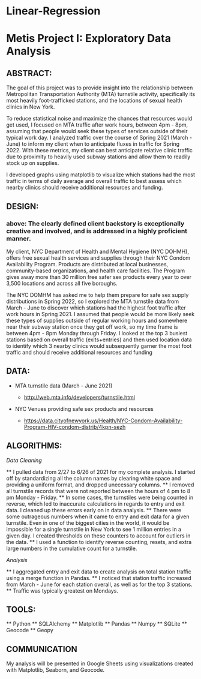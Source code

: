 # Linear-Regression

# Metis Project I: Exploratory Data Analysis

## ABSTRACT:

The goal of this project was to provide insight into the relationship between Metropolitan Transportation Authority (MTA) turnstile activity, specifically its most heavily foot-trafficked stations, and the locations of sexual health clinics in New York. 

To reduce statistical noise and maximize the chances that resources would get used, I focused on MTA traffic after work hours, between 4pm - 8pm, assuming that people would seek these types of services outside of their typical work day. I analyzed traffic over the course of Spring 2021 (March - June) to inform my client when to anticipate fluxes in traffic for Spring 2022. With these metrics, my client can best anticipate relative clinic traffic due to proximity to heavily used subway stations and allow them to readily stock up on supplies.

I developed graphs using matplotlib to visualize which stations had the most traffic in terms of daily average and overall traffic to best assess which nearby clinics should receive additional resources and funding. 


## DESIGN:

### above: The clearly defined client backstory is exceptionally creative and involved, and is addressed in a highly proficient manner.

My client, NYC Department of Health and Mental Hygiene (NYC DOHMH), offers free sexual health services and supplies through their NYC Condom Availability Program. Products are distributed at local businesses, community-based organizations, and health care facilities. The Program gives away more than 30 million free safer sex products every year to over 3,500 locations and across all five boroughs. 

The NYC DOMHM has asked me to help them prepare for safe sex supply distributions in Spring 2022, so I explored the MTA turnstile data from March - June to discover which stations had the highest foot traffic after work hours in Spring 2021. I assumed that people would be more likely seek these types of supplies outside of regular working hours and somewhere near their subway station once they get off work, so my time frame is between 4pm - 8pm Monday through Friday. I looked at the top 3 busiest stations based on overall traffic (exits+entries) and then used location data to identify which 3 nearby clinics would subsequently garner the most foot traffic and should receive additional resources and funding 

## DATA:

* MTA turnstile data  (March - June 2021)

    * http://web.mta.info/developers/turnstile.html 


* NYC Venues providing safe sex products and resources

    * https://data.cityofnewyork.us/Health/NYC-Condom-Availability-Program-HIV-condom-distrib/4kpn-sezh

## ALGORITHMS:

_*Data Cleaning*_

** I pulled data from 2/27 to 6/26 of 2021 for my complete analysis. I started off by standardizing all the column names by clearing white space and providing a uniform format, and dropped unecessary columns. 
** I removed all turnstile records that were not reported between the hours of 4 pm to 8 pm Monday - Friday.
** In some cases, the turnstiles were being counted in reverse, which led to inaccurate calculations in regards to entry and exit data. I cleaned up these errors early on in data analysis.
** There were some outrageous numbers when it came to entry and exit data for a given turnstile. Even in one of the biggest cities in the world, it would be impossible for a single turnstile in New York to see 1 million entries in a given day. I created thresholds on these counters to account for outliers in the data.
** I used a function to identify reverse counting, resets, and extra large numbers in the cumulative count for a turnstile.

_*Analysis*_

** I aggregated entry and exit data to create analysis on total station traffic using a merge function in Pandas.
** I noticed that station traffic increased from March - June for each station overall, as well as for the top 3 stations.
** Traffic was typically greatest on Mondays.

## TOOLS:

** Python
** SQLAlchemy
** Matplotlib
** Pandas
** Numpy
** SQLite
** Geocode
** Geopy

## COMMUNICATION

My analysis will be presented in Google Sheets using visualizations created with Matplotlib, Seaborn, and Geocode.


